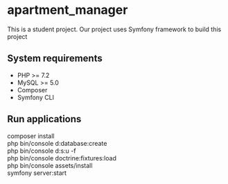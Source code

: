 # apartment_manager
This is a student project. Our project uses Symfony framework to build this project

## System requirements
* PHP >= 7.2
* MySQL >= 5.0
* Composer
* Symfony CLI

## Run applications
composer install\
php bin/console d:database:create\
php bin/console d:s:u -f\
php bin/console doctrine:fixtures:load\
php bin/console assets/install\
symfony server:start
